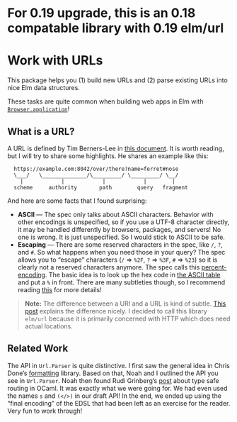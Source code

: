 # For 0.19 upgrade, this is an 0.18 compatable library with 0.19 elm/url

# Work with URLs

This package helps you (1) build new URLs and (2) parse existing URLs into nice Elm data structures.

These tasks are quite common when building web apps in Elm with [`Browser.application`](https://package.elm-lang.org/packages/elm/browser/latest/Browser#application)!


## What is a URL?

A URL is defined by Tim Berners-Lee in [this document](https://tools.ietf.org/html/rfc3986). It is worth reading, but I will try to share some highlights. He shares an example like this:

```
  https://example.com:8042/over/there?name=ferret#nose
  \___/   \______________/\_________/ \_________/ \__/
    |            |            |            |        |
  scheme     authority       path        query   fragment
```

And here are some facts that I found surprising:

- **ASCII** &mdash; The spec only talks about ASCII characters. Behavior with other encodings is unspecified, so if you use a UTF-8 character directly, it may be handled differently by browsers, packages, and servers! No one is wrong. It is just unspecified. So I would stick to ASCII to be safe.
- **Escaping** &mdash; There are some reserved characters in the spec, like `/`, `?`, and `#`. So what happens when you need those in your query? The spec allows you to “escape” characters (`/` => `%2F`, `?` => `%3F`, `#` => `%23`) so it is clearly not a reserved characters anymore. The spec calls this [percent-encoding](https://tools.ietf.org/html/rfc3986#section-2.1). The basic idea is to look up the hex code in [the ASCII table](https://ascii.cl/) and put a `%` in front. There are many subtleties though, so I recommend reading [this](https://en.wikipedia.org/wiki/Percent-encoding) for more details!

> **Note:** The difference between a URI and a URL is kind of subtle. [This post](https://danielmiessler.com/study/url-uri/) explains the difference nicely. I decided to call this library `elm/url` because it is primarily concerned with HTTP which does need actual locations.


## Related Work

The API in `Url.Parser` is quite distinctive. I first saw the general idea in Chris Done&rsquo;s [formatting][] library. Based on that, Noah and I outlined the API you see in `Url.Parser`. Noah then found Rudi Grinberg&rsquo;s [post][] about type safe routing in OCaml. It was exactly what we were going for. We had even used the names `s` and `(</>)` in our draft API! In the end, we ended up using the “final encoding” of the EDSL that had been left as an exercise for the reader. Very fun to work through!

[formatting]: https://chrisdone.com/posts/formatting
[post]: http://rgrinberg.com/posts/primitive-type-safe-routing/
